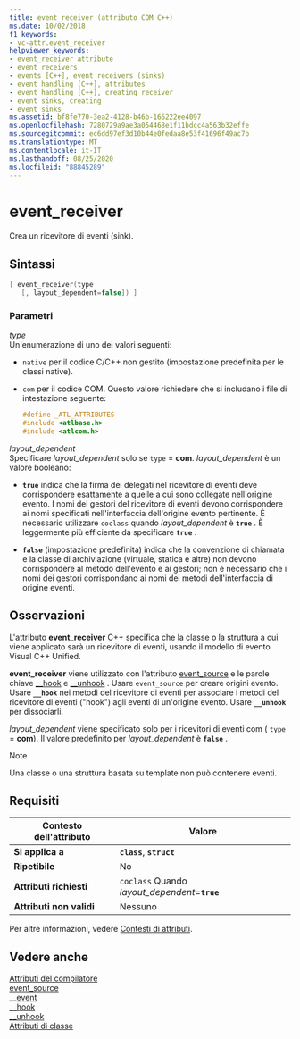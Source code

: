 ```yaml
---
title: event_receiver (attributo COM C++)
ms.date: 10/02/2018
f1_keywords:
- vc-attr.event_receiver
helpviewer_keywords:
- event_receiver attribute
- event receivers
- events [C++], event receivers (sinks)
- event handling [C++], attributes
- event handling [C++], creating receiver
- event sinks, creating
- event sinks
ms.assetid: bf8fe770-3ea2-4128-b46b-166222ee4097
ms.openlocfilehash: 7280729a9ae3a054468e1f11bdcc4a563b32effe
ms.sourcegitcommit: ec6dd97ef3d10b44e0fedaa8e53f41696f49ac7b
ms.translationtype: MT
ms.contentlocale: it-IT
ms.lasthandoff: 08/25/2020
ms.locfileid: "88845289"
---
```

# <a name="event_receiver"></a>event_receiver

Crea un ricevitore di eventi (sink).

## <a name="syntax"></a>Sintassi

```cpp
[ event_receiver(type
   [, layout_dependent=false]) ]
```

### <a name="parameters"></a>Parametri

*type*<br/>
Un'enumerazione di uno dei valori seguenti:

- `native` per il codice C/C++ non gestito (impostazione predefinita per le classi native).

- `com` per il codice COM. Questo valore richiedere che si includano i file di intestazione seguente:

    ```cpp
    #define _ATL_ATTRIBUTES
    #include <atlbase.h>
    #include <atlcom.h>
    ```

*layout_dependent*<br/>
Specificare *layout_dependent* solo se `type` = **com**. *layout_dependent* è un valore booleano:

- **`true`** indica che la firma dei delegati nel ricevitore di eventi deve corrispondere esattamente a quelle a cui sono collegate nell'origine evento. I nomi dei gestori del ricevitore di eventi devono corrispondere ai nomi specificati nell'interfaccia dell'origine evento pertinente. È necessario utilizzare `coclass` quando *layout_dependent* è **`true`** . È leggermente più efficiente da specificare **`true`** .

- **`false`** (impostazione predefinita) indica che la convenzione di chiamata e la classe di archiviazione (virtuale, statica e altre) non devono corrispondere al metodo dell'evento e ai gestori; non è necessario che i nomi dei gestori corrispondano ai nomi dei metodi dell'interfaccia di origine eventi.

## <a name="remarks"></a>Osservazioni

L'attributo **event_receiver** C++ specifica che la classe o la struttura a cui viene applicato sarà un ricevitore di eventi, usando il modello di evento Visual C++ Unified.

**event_receiver** viene utilizzato con l'attributo [event_source](event-source.md) e le parole chiave [__hook](../../cpp/hook.md) e [__unhook](../../cpp/unhook.md) . Usare `event_source` per creare origini evento. Usare **`__hook`** nei metodi del ricevitore di eventi per associare i metodi del ricevitore di eventi ("hook") agli eventi di un'origine evento. Usare **`__unhook`** per dissociarli.

*layout_dependent* viene specificato solo per i ricevitori di eventi com ( `type` = **com**). Il valore predefinito per *layout_dependent* è **`false`** .

> [!NOTE]
> Una classe o una struttura basata su template non può contenere eventi.

## <a name="requirements"></a>Requisiti

| Contesto dell'attributo | Valore |
|-|-|
|**Si applica a**|**`class`**, **`struct`**|
|**Ripetibile**|No|
|**Attributi richiesti**|`coclass` Quando *layout_dependent*=**`true`**|
|**Attributi non validi**|Nessuno|

Per altre informazioni, vedere [Contesti di attributi](cpp-attributes-com-net.md#contexts).

## <a name="see-also"></a>Vedere anche

[Attributi del compilatore](compiler-attributes.md)<br/>
[event_source](event-source.md)<br/>
[__event](../../cpp/event.md)<br/>
[__hook](../../cpp/hook.md)<br/>
[__unhook](../../cpp/unhook.md)<br/>
[Attributi di classe](class-attributes.md)
